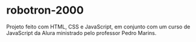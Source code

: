 # robotron-2000

Projeto feito com HTML, CSS e JavaScript, em conjunto com um curso de JavaScript da Alura ministrado pelo professor Pedro Marins. 
